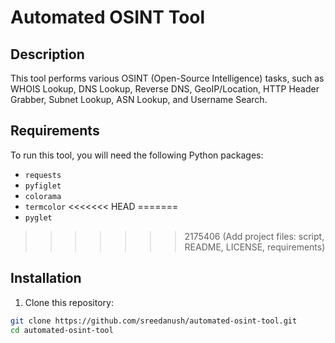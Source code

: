 # Automated OSINT Tool

## Description

This tool performs various OSINT (Open-Source Intelligence) tasks, such as WHOIS Lookup, DNS Lookup, Reverse DNS, GeoIP/Location, HTTP Header Grabber, Subnet Lookup, ASN Lookup, and Username Search.

## Requirements

To run this tool, you will need the following Python packages:

- `requests`
- `pyfiglet`
- `colorama`
- `termcolor`
<<<<<<< HEAD
=======
- `pyglet`
>>>>>>> 2175406 (Add project files: script, README, LICENSE, requirements)

## Installation

1. Clone this repository:

```bash
git clone https://github.com/sreedanush/automated-osint-tool.git
cd automated-osint-tool
